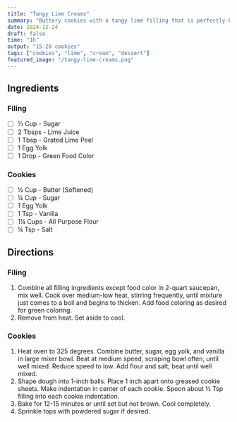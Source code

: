```yaml
---
title: "Tangy Lime Creams"
summary: "Buttery cookies with a tangy lime filling that is perfectly buttery, sweet, and tangy"
date: 2024-12-24
draft: false
time: "1h"
output: "15-20 cookies"
tags: ["cookies", "lime", "cream", "dessert"]
featured_image: "/tangy-lime-creams.png"
---
```


## Ingredients

### Filing

- [ ] ⅓ Cup - Sugar
- [ ] 2 Tbsps - Lime Juice
- [ ] 1 Tbsp - Grated Lime Peel
- [ ] 1 Egg Yolk
- [ ] 1 Drop - Green Food Color

### Cookies

- [ ] ½ Cup - Butter (Softened)
- [ ] ¼ Cup - Sugar
- [ ] 1 Egg Yolk
- [ ] 1 Tsp - Vanilla
- [ ] 1¼ Cups - All Purpose Flour
- [ ] ¼ Tsp - Salt

## Directions

### Filing

1. Combine all filling ingredients except food color in 2-quart saucepan, mix well. Cook over medium-low heat, stirring frequently, until mixture just comes to a boil and begins to thicken. Add food coloring as desired for green coloring.
2. Remove from heat. Set aside to cool.

### Cookies

1. Heat oven to 325 degrees. Combine butter, sugar, egg yolk, and vanilla in large mixer bowl. Beat at medium speed, scraping bowl often, until well mixed. Reduce speed to low. Add flour and salt; beat until well mixed.
2. Shape dough into 1-inch balls. Place 1 inch apart onto greased cookie sheets. Make indentation in center of each cookie. Spoon about ½ Tsp filling into each cookie indentation.
3. Bake for 12-15 minutes or until set but not brown. Cool completely.
4. Sprinkle tops with powdered sugar if desired.
